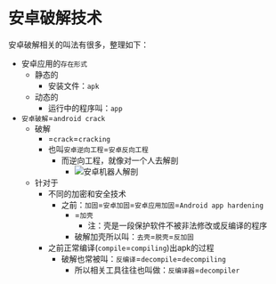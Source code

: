 # 安卓破解技术

安卓破解相关的叫法有很多，整理如下：

* 安卓应用的`存在形式`
  * 静态的
    * 安装文件：`apk`
  * 动态的
    * 运行中的程序叫：`app`
* `安卓破解`=`android crack`
  * 破解
    * =`crack`=`cracking`
    * 也叫`安卓逆向工程`=`安卓反向工程`
      * 而逆向工程，就像对一个人去解剖
        * ![安卓机器人解剖](../assets/img/android_anatomy.jpg)
  * 针对于
    * 不同的加密和安全技术
      * 之前：`加固`=`安卓加固`=`安卓应用加固`=`Android app hardening`
        * =`加壳`
          * 注：壳是一段保护软件不被非法修改或反编译的程序
        * 破解加壳所以叫：`去壳`=`脱壳`=`反加固`
    * 之前正常编译(`compile`=`compiling`)出apk的过程
      * 破解也常被叫：`反编译`=`decompile`=`decompiling`
        * 所以相关工具往往也叫做：`反编译器`=`decompiler`
